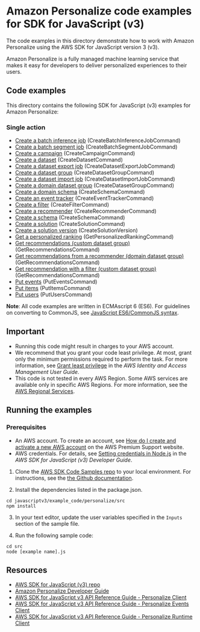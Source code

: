 #  Amazon Personalize code examples for SDK for JavaScript (v3)
The code examples in this directory demonstrate how to work with Amazon Personalize using the AWS SDK for JavaScript version 3 (v3).

Amazon Personalize is a fully managed machine learning service that makes it easy for developers to deliver personalized experiences to their users.

## Code examples
This directory contains the following SDK for JavaScript (v3) examples for Amazon Personalize:

### Single action
- [Create a batch inference job](src/personalize_createBatchInferenceJob.js) (CreateBatchInferenceJobCommand)
- [Create a batch segment job](src/personalize_createBatchSegmentJob.js) (CreateBatchSegmentJobCommand)
- [Create a campaign](src/personalize_createCampaign.js) (CreateCampaignCommand)
- [Create a dataset](src/personalize_createDataset.js) (CreateDatasetCommand)
- [Create a dataset export job](src/personalize_createDatasetExportJob.js) (CreateDatasetExportJobCommand)
- [Create a dataset group](src/personalize_createDatasetGroup.js) (CreateDatasetGroupCommand)
- [Create a dataset import job](src/personalize_createDatasetImportJob.js) (CreateDatasetImportJobCommand)
- [Create a domain dataset group](src/personalize_createDomainDatasetGroup.js) (CreateDatasetGroupCommand)
- [Create a domain schema](src/personalize_createDomainSchema.js) (CreateSchemaCommand)
- [Create an event tracker](src/personalize_createEventTracker.js) (CreateEventTrackerCommand)
- [Create a filter](src/personalize_createFilter.js) (CreateFilterCommand)
- [Create a recommender](src/personalize_createRecommender.js) (CreateRecommenderCommand)
- [Create a schema](src/personalize_createSchema.js) (CreateSchemaCommand)
- [Create a solution](src/personalize_createSolution.js) (CreateSolutionCommand)
- [Create a solution version](src/personalize_createSolutionVersion.js) (CreateSolutionVersion)
- [Get a personalized ranking](src/personalize_getPersonalizedRanking.js) (GetPersonalizedRankingCommand)
- [Get recommendations (custom dataset group)](src/personalize_getRecommendations.js) (GetRecommendationsCommand)
- [Get recommendations from a recommender (domain dataset group)](src/personalize_getRecommendationsFromRecommender.js) (GetRecommendationsCommand)
- [Get recommendation with a filter (custom dataset group)](src/personalize_getRecommendationsWithFilter.js) (GetRecommendationsCommand)
- [Put events](src/personalize_putEvents.js) (PutEventsCommand)
- [Put items](src/personalize_putItems.js) (PutItemsCommand)
- [Put users](src/personalize_putUsers.js) (PutUsersCommand)

**Note**: All code examples are written in ECMAscript 6 (ES6). For guidelines on converting to CommonJS, see
[JavaScript ES6/CommonJS syntax](https://docs.aws.amazon.com/sdk-for-javascript/v3/developer-guide/sdk-examples-javascript-syntax.html).

## Important

- Running this code might result in charges to your AWS account.
- We recommend that you grant your code least privilege. At most, grant only the minimum permissions required to perform the task. For more information, see
  [Grant least privilege](https://docs.aws.amazon.com/IAM/latest/UserGuide/best-practices.html#grant-least-privilege)
  in the *AWS Identity and Access Management User Guide*.
- This code is not tested in every AWS Region. Some AWS services are
  available only in specific AWS Regions. For more information, see the
  [AWS Regional Services](https://aws.amazon.com/about-aws/global-infrastructure/regional-product-services/).

## Running the examples

### Prerequisites
- An AWS account. To create an account, see [How do I create and activate a new AWS account](https://aws.amazon.com/premiumsupport/knowledge-center/create-and-activate-aws-account/) on the AWS Premium Support website.
- AWS credentials. For details, see [Setting credentials in Node.js](https://docs.aws.amazon.com/sdk-for-javascript/v3/developer-guide/setting-credentials-node.html) in the *AWS SDK for JavaScript (v3) Developer Guide*.

1. Clone the [AWS SDK Code Samples repo](https://github.com/awsdocs/aws-doc-sdk-examples) to your local environment. For instructions, see the [the Github documentation](https://docs.github.com/en/github/creating-cloning-and-archiving-repositories/cloning-a-repository).

2. Install the dependencies listed in the package.json.

```
cd javascriptv3/example_code/personalize/src
npm install
```
3. In your text editor, update the user variables specified in the ```Inputs``` section of the sample file.

4. Run the following sample code:
```
cd src
node [example name].js
```

## Resources
- [AWS SDK for JavaScript (v3) repo](https://github.com/aws/aws-sdk-js-v3)
- [Amazon Personalize Developer Guide ](https://docs.aws.amazon.com/personalize/latest/dg/what-is-personalize.html)
- [AWS SDK for JavaScript v3 API Reference Guide - Personalize Client](https://docs.aws.amazon.com/AWSJavaScriptSDK/v3/latest/client/personalize/index.html)
- [AWS SDK for JavaScript v3 API Reference Guide - Personalize Events Client](https://docs.aws.amazon.com/AWSJavaScriptSDK/v3/latest/client/personalize-events/index.html)
- [AWS SDK for JavaScript v3 API Reference Guide - Personalize Runtime Client](https://docs.aws.amazon.com/AWSJavaScriptSDK/v3/latest/client/personalize-events/index.html) 

 
